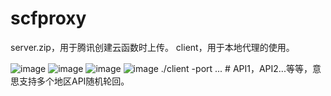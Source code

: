 # scfproxy

server.zip，用于腾讯创建云函数时上传。
client，用于本地代理的使用。

![image](https://user-images.githubusercontent.com/97623253/149270526-33a97c5a-2441-414f-9184-aac248f88c78.png)
![image](https://user-images.githubusercontent.com/97623253/149270553-732daa9e-0911-4734-9b2f-93670e453e33.png)
![image](https://user-images.githubusercontent.com/97623253/149270608-9c5e6bc3-423b-47ae-97e5-97e0f2e06902.png)
![image](https://user-images.githubusercontent.com/97623253/149270628-3dab88af-e0a9-42bf-9247-6563f82db469.png)
./client -port <PORT> <API1> <API2> ... # API1，API2...等等，意思支持多个地区API随机轮回。
